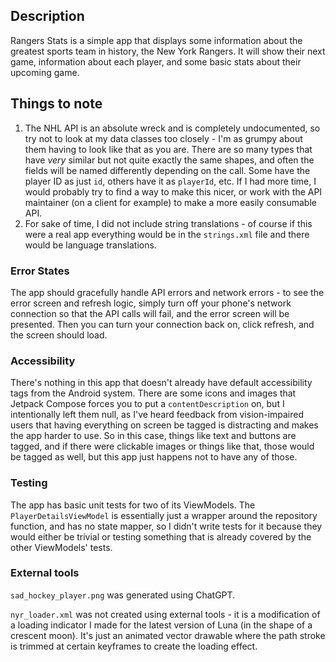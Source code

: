 ## Description
Rangers Stats is a simple app that displays some information about the greatest sports team in history, the New York Rangers.  It will show their next game, information about each player, and some basic stats about their upcoming game.

## Things to note
1. The NHL API is an absolute wreck and is completely undocumented, so try not to look at my data classes too closely - I'm as grumpy about them having to look like that as you are.  There are so many types that have *very* similar but not quite exactly the same shapes, and often the fields will be named differently depending on the call.  Some have the player ID as just `id`, others have it as `playerId`, etc.  If I had more time, I would probably try to find a way to make this nicer, or work with the API maintainer (on a client for example) to make a more easily consumable API.
2. For sake of time, I did not include string translations - of course if this were a real app everything would be in the `strings.xml` file and there would be language translations.

### Error States
The app should gracefully handle API errors and network errors - to see the error screen and refresh logic, simply turn off your phone's network connection so that the API calls will fail, and the error screen will be presented.  Then you can turn your connection back on, click refresh, and the screen should load.

### Accessibility
There's nothing in this app that doesn't already have default accessibility tags from the Android system.  There are some icons and images that Jetpack Compose forces you to put a `contentDescription` on, but I intentionally left them null, as I've heard feedback from vision-impaired users that having everything on screen be tagged is distracting and makes the app harder to use.  So in this case, things like text and buttons are tagged, and if there were clickable images or things like that, those would be tagged as well, but this app just happens not to have any of those.

### Testing
The app has basic unit tests for two of its ViewModels.  The `PlayerDetailsViewModel` is essentially just a wrapper around the repository function, and has no state mapper, so I didn't write tests for it because they would either be trivial or testing something that is already covered by the other ViewModels' tests.

### External tools
`sad_hockey_player.png` was generated using ChatGPT.

`nyr_loader.xml` was not created using external tools - it is a modification of a loading indicator I made for the latest version of Luna (in the shape of a crescent moon).  It's just an animated vector drawable where the path stroke is trimmed at certain keyframes to create the loading effect.

